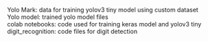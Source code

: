 Yolo Mark: data for training yolov3 tiny model using custom dataset
\
Yolo model: trained yolo model files
\
colab notebooks: code used for training keras model and yolov3 tiny
\
digit_recognition: code files for digit detection

